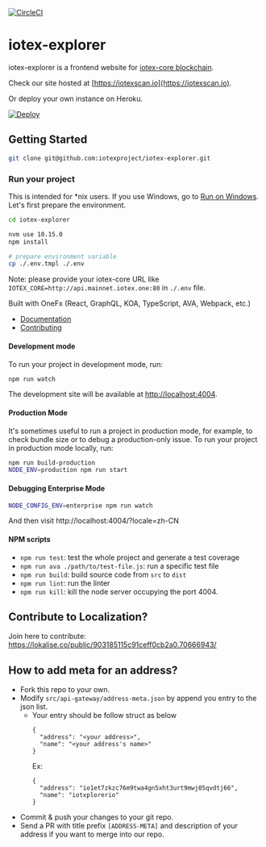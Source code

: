 [![CircleCI](https://circleci.com/gh/iotexproject/iotex-explorer.svg?style=svg)](https://circleci.com/gh/iotexproject/iotex-explorer)

# iotex-explorer

iotex-explorer is a frontend website for [iotex-core blockchain](https://github.com/iotexproject/iotex-core).

Check our site hosted at [https://iotexscan.io](https://iotexscan.io).

Or deploy your own instance on Heroku.

<a href="https://heroku.com/deploy?template=https://github.com/iotexproject/iotex-explorer">
  <img src="https://www.herokucdn.com/deploy/button.svg" alt="Deploy">
</a>

## Getting Started

```bash
git clone git@github.com:iotexproject/iotex-explorer.git
```

### Run your project

This is intended for \*nix users. If you use Windows, go to [Run on Windows](#run-on-windows). Let's first prepare the environment.

```bash
cd iotex-explorer

nvm use 10.15.0
npm install

# prepare environment variable
cp ./.env.tmpl ./.env
```

Note: please provide your iotex-core URL like `IOTEX_CORE=http://api.mainnet.iotex.one:80` in `./.env` file.

Built with OneFx (React, GraphQL, KOA, TypeScript, AVA, Webpack, etc.)

- [Documentation](https://onefx.js.org/doc.html?utm_source=github-iotex-explorer)
- [Contributing](https://onefx.js.org/contributing.html?utm_source=github-iotex-explorer)

#### Development mode

To run your project in development mode, run:

```bash
npm run watch
```

The development site will be available at [http://localhost:4004](http://localhost:4004).

#### Production Mode

It's sometimes useful to run a project in production mode, for example, to check bundle size or to debug a production-only issue. To run your project in production mode locally, run:

```bash
npm run build-production
NODE_ENV=production npm run start
```

#### Debugging Enterprise Mode

```bash
NODE_CONFIG_ENV=enterprise npm run watch
```

And then visit http://localhost:4004/?locale=zh-CN

#### NPM scripts

- `npm run test`: test the whole project and generate a test coverage
- `npm run ava ./path/to/test-file.js`: run a specific test file
- `npm run build`: build source code from `src` to `dist`
- `npm run lint`: run the linter
- `npm run kill`: kill the node server occupying the port 4004.

## Contribute to Localization?

Join here to contribute: https://lokalise.co/public/903185115c91ceff0cb2a0.70666943/

## How to add meta for an address?

- Fork this repo to your own.
- Modify `src/api-gateway/address-meta.json` by append you entry to the json list.
  - Your entry should be follow struct as below
    ```
    {
      "address": "<your address>",
      "name": "<your address's name>"
    }
    ```
    Ex:
    ```
    {
      "address": "io1et7zkzc76m9twa4gn5xht3urt9mwj05qvdtj66",
      "name": "iotxplorerio"
    }
    ```
- Commit & push your changes to your git repo.
- Send a PR with title prefix `[ADDRESS-META]` and description of your address if you want to merge into our repo.
